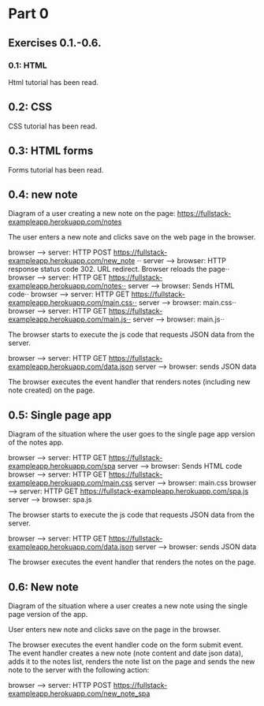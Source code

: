 # Part 0 

## Exercises 0.1.-0.6.

### 0.1: HTML
Html tutorial has been read.

## 0.2: CSS
CSS tutorial has been read.

## 0.3: HTML forms
Forms tutorial has been read.

## 0.4: new note
Diagram of a user creating a new note on the page: https://fullstack-exampleapp.herokuapp.com/notes 

The user enters a new note and clicks save on the web page in the browser.

browser --> server: HTTP POST https://fullstack-exampleapp.herokuapp.com/new_note ⋅⋅
server --> browser: HTTP response status code 302. URL redirect. Browser reloads the page⋅⋅
browser --> server: HTTP GET https://fullstack-exampleapp.herokuapp.com/notes⋅⋅
server --> browser: Sends HTML code⋅⋅
browser --> server: HTTP GET https://fullstack-exampleapp.herokuapp.com/main.css⋅⋅
server --> browser: main.css⋅⋅
browser --> server: HTTP GET https://fullstack-exampleapp.herokuapp.com/main.js⋅⋅
server --> browser: main.js⋅⋅

The browser starts to execute the js code that requests JSON data from the server.

browser --> server: HTTP GET https://fullstack-exampleapp.herokuapp.com/data.json
server --> browser: sends JSON data

The browser executes the event handler that renders notes (including new note created) on the page.

## 0.5: Single page app
Diagram of the situation where the user goes to the single page app version of the notes app.

browser --> server: HTTP GET https://fullstack-exampleapp.herokuapp.com/spa
server --> browser: Sends HTML code
browser --> server: HTTP GET https://fullstack-exampleapp.herokuapp.com/main.css
server --> browser: main.css
browser --> server: HTTP GET https://fullstack-exampleapp.herokuapp.com/spa.js
server --> browser: spa.js

The browser starts to execute the js code that requests JSON data from the server.

browser --> server: HTTP GET https://fullstack-exampleapp.herokuapp.com/data.json
server --> browser: sends JSON data

The browser executes the event handler that renders the notes on the page.

## 0.6: New note
Diagram of the situation where a user creates a new note using the single page version of the app.

User enters new note and clicks save on the page in the browser.

The browser executes the event handler code on the form submit event. The event handler creates a new note (note content and date json data), adds it to the notes list, renders the note list on the page and sends the new note to the server with the following action:

browser --> server: HTTP POST https://fullstack-exampleapp.herokuapp.com/new_note_spa
